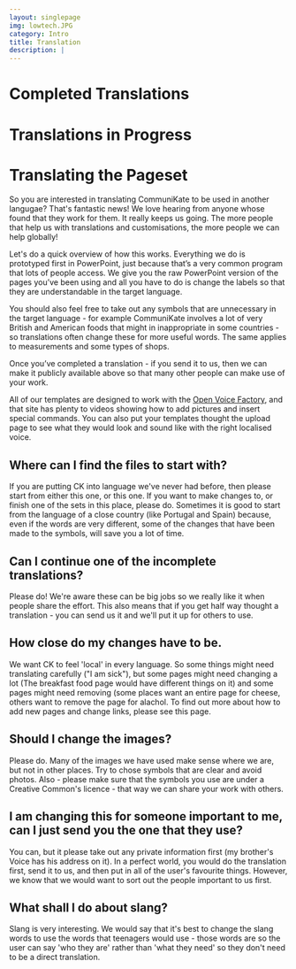 ```yaml
---
layout: singlepage
img: lowtech.JPG
category: Intro
title: Translation
description: |
---
```



# Completed Translations


# Translations in Progress


# Translating the Pageset
So you are interested in translating CommuniKate to be used in another langugae? That's fantastic news! We love hearing from anyone whose found that they work for them. It really keeps us going.  The more people that help us with translations and customisations, the more people we can help globally! 

Let's do a quick overview of how this works. Everything we do is prototyped first in PowerPoint, just because that’s a very common program that lots of people access.  We give you the raw PowerPoint version of the pages you’ve been using and all you have to do is change the labels so that they are understandable in the target language.   


You should also feel free to take out any symbols that are unnecessary in the target language - for example CommuniKate involves a lot of very British and American foods that might in inappropriate in some countries - so translations often change these for more useful words.   The same applies to measurements and some types of shops.  

Once you’ve completed a translation - if you send it to us, then we can make it publicly available above so that many other people can make use of your work.  

All of our templates are designed to work with the [Open Voice Factory](http://theopenvoicefactory.org), and that site has plenty to videos showing how to add pictures and insert special commands. You can also put your templates thought the upload page to see what they would look and sound like with the right localised voice. 



## Where can I find the files to start with?
If you are putting CK into language we've never had before, then please start from either this one, or this one. If you want to make changes to, or finish one of the sets in this place, please do. Sometimes it is good to start from the language of a close country (like Portugal and Spain) because, even if the words are very different, some of the changes that have been made to the symbols, will save you a lot of time. 


## Can I continue one of the incomplete translations? 
Please do! We're aware these can be big jobs so we really like it when people share the effort. This also means that if you get half way thought a translation - you can send us it and we'll put it up for others to use.  


## How close do my changes have to be. 
We want CK to feel 'local' in every language. So some things might need translating carefully ("I am sick"), but some pages might need changing a lot (The breakfast food page would have different things on it) and some pages might need removing (some places want an entire page for cheese, others want to remove the page for alachol. To find out more about how to add new pages and change links, please see this page. 

## Should I change the images?
Please do. Many of the images we have used make sense where we are, but not in other places. Try to chose symbols that are clear and avoid photos. Also - please make sure that the symbols you use are under a Creative Common's licence - that way we can share your work with others. 


## I am changing this for someone important to me, can I just send you the one that they use?
You can, but it please take out any private information first (my brother's Voice has his address on it).  In a perfect world, you would do the translation first, send it to us, and then put in all of the user's favourite things. However, we know that we would want to sort out the people important to us first. 

## What shall I do about slang?
Slang is very interesting.  We would say that it's best to change the slang words to use the words that teenagers would use - those words are so the user can say 'who they are' rather than 'what they need' so they don't need to be a direct translation. 


